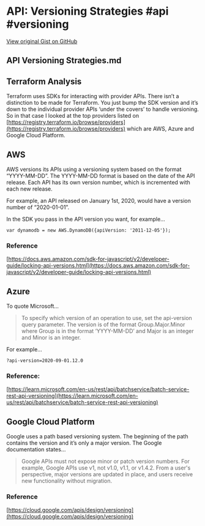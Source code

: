 # API: Versioning Strategies #api #versioning

[View original Gist on GitHub](https://gist.github.com/Integralist/d8566501ff70f0f09f7262e440c02868)

## API Versioning Strategies.md

## Terraform Analysis

Terraform uses SDKs for interacting with provider APIs. There isn’t a distinction to be made for Terraform. You just bump the SDK version and it’s down to the individual provider APIs  ‘under the covers’ to handle versioning. So in that case I looked at the top providers listed on [https://registry.terraform.io/browse/providers](https://registry.terraform.io/browse/providers) which are AWS, Azure and Google Cloud Platform.

## AWS

AWS versions its APIs using a versioning system based on the format “YYYY-MM-DD”. The YYYY-MM-DD format is based on the date of the API release. Each API has its own version number, which is incremented with each new release. 

For example, an API released on January 1st, 2020, would have a version number of “2020-01-01”. 

In the SDK you pass in the API version you want, for example…

```
var dynamodb = new AWS.DynamoDB({apiVersion: '2011-12-05'});
```

### Reference

[https://docs.aws.amazon.com/sdk-for-javascript/v2/developer-guide/locking-api-versions.html](https://docs.aws.amazon.com/sdk-for-javascript/v2/developer-guide/locking-api-versions.html)

## Azure

To quote Microsoft…

> To specify which version of an operation to use, set the api-version query parameter. The version is of the format Group.Major.Minor where Group is in the format ‘YYYY-MM-DD’ and Major is an integer and Minor is an integer.

For example…

```
?api-version=2020-09-01.12.0
```

### Reference:

[https://learn.microsoft.com/en-us/rest/api/batchservice/batch-service-rest-api-versioning](https://learn.microsoft.com/en-us/rest/api/batchservice/batch-service-rest-api-versioning)

## Google Cloud Platform

Google uses a path based versioning system. The beginning of the path contains the version and it’s only a major version. The Google documentation states…

> Google APIs must not expose minor or patch version numbers. For example, Google APIs use v1, not v1.0, v1.1, or v1.4.2. From a user's perspective, major versions are updated in place, and users receive new functionality without migration.

### Reference

[https://cloud.google.com/apis/design/versioning](https://cloud.google.com/apis/design/versioning)

